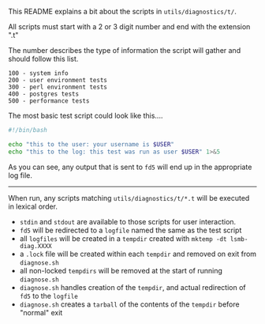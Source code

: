 This README explains a bit about the scripts in `utils/diagnostics/t/`.

All scripts must start with a 2 or 3 digit number and end with the extension ".t"

The number describes the type of information the script will gather and should
follow this list.

```plain
100 - system info
200 - user environment tests
300 - perl environment tests
400 - postgres tests
500 - performance tests
```

The most basic test script could look like this....

```bash
#!/bin/bash

echo "this to the user: your username is $USER"
echo "this to the log: this test was run as user $USER" 1>&5
```

As you can see, any output that is sent to `fd5` will end up in the appropriate
log file.

____

When run, any scripts matching `utils/diagnostics/t/*.t` will be executed in
lexical order.

* `stdin` and `stdout` are available to those scripts for user interaction.
* `fd5` will be redirected to a `logfile` named the same as the test script
* all `logfiles` will be created in a `tempdir` created with `mktemp -dt lsmb-diag.XXXX`
* a `.lock` file will be created within each `tempdir` and removed on exit from `diagnose.sh`
* all non-locked `tempdirs` will be removed at the start of running `diagnose.sh`
* `diagnose.sh` handles creation of the `tempdir`, and actual redirection of `fd5`
to the `logfile`
* `diagnose.sh` creates a `tarball` of the contents of the `tempdir` before
"normal" exit
